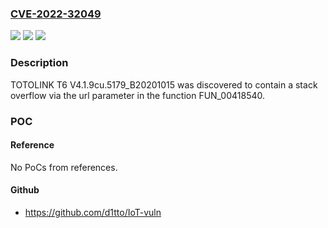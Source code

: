 ### [CVE-2022-32049](https://cve.mitre.org/cgi-bin/cvename.cgi?name=CVE-2022-32049)
![](https://img.shields.io/static/v1?label=Product&message=n%2Fa&color=blue)
![](https://img.shields.io/static/v1?label=Version&message=n%2Fa&color=blue)
![](https://img.shields.io/static/v1?label=Vulnerability&message=n%2Fa&color=brighgreen)

### Description

TOTOLINK T6 V4.1.9cu.5179_B20201015 was discovered to contain a stack overflow via the url parameter in the function FUN_00418540.

### POC

#### Reference
No PoCs from references.

#### Github
- https://github.com/d1tto/IoT-vuln

